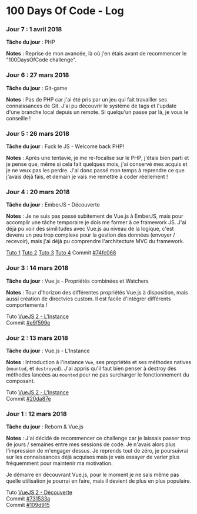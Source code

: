 # 100 Days Of Code - Log

### Jour 7 : 1 avril 2018

**Tâche du jour** : PHP

**Notes** : Reprise de mon avancée, là où j'en étais avant de recommencer le "100DaysOfCode challenge".

### Jour 6 : 27 mars 2018

**Tâche du jour** : Git-game

**Notes** : Pas de PHP car j'ai été pris par un jeu qui fait travailler ses connaissances de Git. J'ai pu découvrir le système de tags et l'update d'une branche local depuis un remote. Si quelqu'un passe par là, je vous le conseille !

### Jour 5 : 26 mars 2018

**Tâche du jour** : Fuck le JS - Welcome back PHP!

**Notes** : Après une tentavie, je me re-focalise sur le PHP, j'étais bien parti et je pense que, même si cela fait quelques mois, j'ai conservé mes acquis et je ne veux pas les perdre. J'ai donc passé mon temps à reprendre ce que j'avais déjà fais, et demain je vais me remettre à coder réellement !

### Jour 4 : 20 mars 2018

**Tâche du jour** : EmberJS - Découverte

**Notes** : Je ne suis pas passé subitement de Vue.js à EmberJS, mais pour accomplir une tâche temporaire je dois me former à ce framework JS. J'ai déjà pu voir des similitudes avec Vue.js au niveau de la logique, c'est devenu un peu trop complexe pour la gestion des données (envoyer / recevoir), mais j'ai déjà pu comprendre l'architecture MVC du framework.

[Tuto 1](http://yoember.com/#lesson-1)
[Tuto 2](http://yoember.com/#lesson-2)
[Tuto 3](http://yoember.com/#lesson-3)
[Tuto 4](http://yoember.com/#lesson-4)
Commit [#74fc068](https://github.com/hugodessomme/100-days-of-code/commit/74fc0689db99929d739239497b37790be2407e85)

### Jour 3 : 14 mars 2018

**Tâche du jour** : Vue.js - Propriétés combinées et Watchers

**Notes** : Tour d'horizon des différentes propriétés Vue.js à disposition, mais aussi création de directvies custom. Il est facile d'intégrer différents comportements !

Tuto [VueJS 2 - L'Instance](https://www.grafikart.fr/formations/vuejs/directives)\
Commit [#e9f599e](https://github.com/hugodessomme/100-days-of-code/commit/e9f599eab31c764d8da2483389a67bb79d87b411)

### Jour 2 : 13 mars 2018

**Tâche du jour** : Vue.js - L'Instance

**Notes** : Introduction à l'instance `Vue`, ses propriétés et ses méthodes natives (`mounted`, et `destroyed`). J'ai appris qu'il faut bien penser à destroy des méthodes lancées au `mounted` pour ne pas surcharger le fonctionnement du composant.

Tuto [VueJS 2 - L'Instance](https://www.grafikart.fr/formations/vuejs/instance)\
Commit [#20da87e](https://github.com/hugodessomme/100-days-of-code/commit/20da87ecba4e17f4739fd073be336f4b90eb6616)

### Jour 1 : 12 mars 2018

**Tâche du jour** : Reborn & Vue.js

**Notes** : J'ai décidé de recommencer ce challenge car je laissais passer trop de jours / semaines entre mes sessions de code. Je n'avais alors plus l'impression de m'engager dessus. Je reprends tout de zéro, je poursuivrai sur les connaissances déjà acquises mais je vais essayer de varier plus fréquemment pour maintenir ma motivation.

Je démarre en découvrant Vue.js, pour le moment je ne sais même pas quelle utilisation je pourrai en faire, mais il devient de plus en plus populaire.

Tuto [VueJS 2 - Découverte](https://www.grafikart.fr/formations/vuejs/decouverte)\
Commit [#731533a](https://github.com/hugodessomme/100-days-of-code/commit/731533a6b653bd542e8c753c1eed8e6ffc97e7f1)\
Commit [#109d915](https://github.com/hugodessomme/100-days-of-code/commit/109d915d805f12ee96b4cb1dc4b16a73ec0c5b1b)